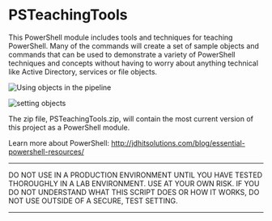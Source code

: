 # PSTeachingTools #

This PowerShell module includes tools and techniques for teaching PowerShell.
Many of the commands will create a set of sample objects and commands that can
be used to demonstrate a variety of PowerShell techniques and concepts without 
having to worry about anything technical like Active Directory, services or 
file objects.

![Using objects in the pipeline](https://pbs.twimg.com/media/Co4aMHRWAAIxI1P.jpg)

![setting objects](https://pbs.twimg.com/media/Co4cagxWIAAmR_r.jpg)

The zip file, PSTeachingTools.zip, will contain the most current version of 
this project as a PowerShell module.

Learn more about PowerShell:
http://jdhitsolutions.com/blog/essential-powershell-resources/


****************************************************************
DO NOT USE IN A PRODUCTION ENVIRONMENT UNTIL YOU HAVE TESTED 
THOROUGHLY IN A LAB ENVIRONMENT. USE AT YOUR OWN RISK. IF YOU DO 
NOT UNDERSTAND WHAT THIS SCRIPT DOES OR HOW IT WORKS, DO NOT USE
OUTSIDE OF A SECURE, TEST SETTING.      
****************************************************************
